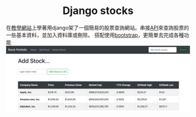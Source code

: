 # <center>Django stocks

在[教學網站](https://www.udemy.com/build-a-stock-market-web-app-with-python-and-django/)上學著用django架了一個簡易的股票查詢網站。串接[API](https://iexcloud.io/docs/api/)來查詢股票的一些基本資料，並加入資料庫或刪除。
搭配使用[bootstrap](https://getbootstrap.com/docs/4.3/getting-started/introduction/)，更簡單去完成各種功能
<br/>
![screenshot](https://github.com/Yang0718/Django_stockwebsite/raw/master/website_screenshot.png)
